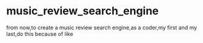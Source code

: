 # music_review_search_engine
from now,to create a music review search engine,as a coder,my first and my last,do this because of like

